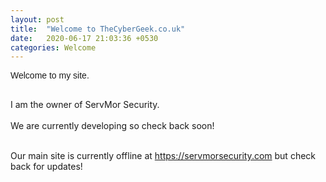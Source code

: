 ```yaml
---
layout: post
title:  "Welcome to TheCyberGeek.co.uk"
date:   2020-06-17 21:03:36 +0530
categories: Welcome
---
```

<p style="font-family:arial;">Welcome to my site.<br><br>

I am the owner of ServMor Security. <br><br>
We are currently developing so check back soon!<br><br>

Our main site is currently offline at <a href="https://servmorsecurity.com">https://servmorsecurity.com</a> but check back for updates!</p>

